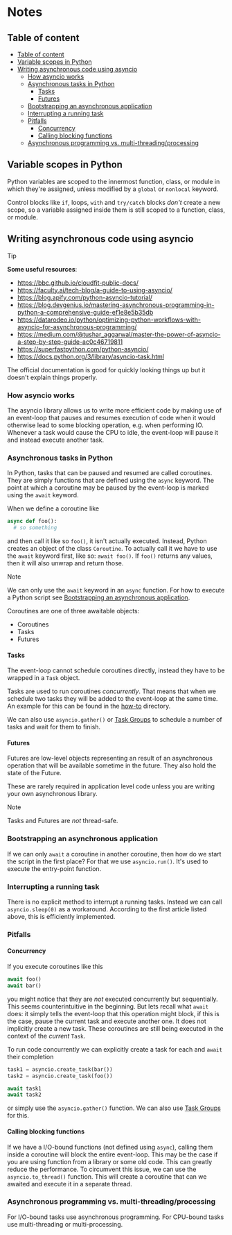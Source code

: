 # Notes

## Table of content

- [Table of content](#table-of-content)
- [Variable scopes in Python](#variable-scopes-in-python)
- [Writing asynchronous code using asyncio](#writing-asynchronous-code-using-asyncio)
  - [How asyncio works](#how-asyncio-works)
  - [Asynchronous tasks in Python](#asynchronous-tasks-in-python)
    - [Tasks](#tasks)
    - [Futures](#futures)
  - [Bootstrapping an asynchronous application](#bootstrapping-an-asynchronous-application)
  - [Interrupting a running task](#interrupting-a-running-task)
  - [Pitfalls](#pitfalls)
    - [Concurrency](#concurrency)
    - [Calling blocking functions](#calling-blocking-functions)
  - [Asynchronous programming vs. multi-threading/processing](#asynchronous-programming-vs-multi-threadingprocessing)

## Variable scopes in Python

Python variables are scoped to the innermost function, class, or module in
which they're assigned, unless modified by a `global` or `nonlocal` keyword.

Control blocks like `if`, loops, `with` and `try/catch` blocks _don't_ create a 
new scope, so a variable assigned inside them is still scoped to a function, 
class, or module.

## Writing asynchronous code using asyncio

> [!TIP]
> **Some useful resources**:
>
> - https://bbc.github.io/cloudfit-public-docs/
> - https://faculty.ai/tech-blog/a-guide-to-using-asyncio/
> - https://blog.apify.com/python-asyncio-tutorial/
> - https://blog.devgenius.io/mastering-asynchronous-programming-in-python-a-comprehensive-guide-ef1e8e5b35db
> - https://datarodeo.io/python/optimizing-python-workflows-with-asyncio-for-asynchronous-programming/
> - https://medium.com/@tushar_aggarwal/master-the-power-of-asyncio-a-step-by-step-guide-ac0c46719811
> - https://superfastpython.com/python-asyncio/
> - https://docs.python.org/3/library/asyncio-task.html
>
> The official documentation is good for quickly looking things up but it 
> doesn't explain things properly.

### How asyncio works

The asyncio library allows us to write more efficient code by making use of an 
event-loop that pauses and resumes execution of code when it would otherwise 
lead to some blocking operation, e.g. when performing IO. Whenever a task would 
cause the CPU to idle, the event-loop will pause it and instead execute another 
task.

### Asynchronous tasks in Python

In Python, tasks that can be paused and resumed are called coroutines. They are 
simply functions that are defined using the `async` keyword. The point at which 
a coroutine may be paused by the event-loop is marked using the `await` 
keyword.

When we define a coroutine like 

```python
async def foo():
  # so something
```

and then call it like so `foo()`, it isn't actually executed. Instead, Python 
creates an object of the class `Coroutine`. To actually call it we have to use 
the `await` keyword first, like so: `await foo()`. If `foo()` returns any 
values, then it will also unwrap and return those. 

> [!NOTE]
> We can only use the `await` keyword in an `async` function. For 
> how to execute a Python script see [Bootstrapping an asynchronous application](#bootstrapping-an-asynchronous-application).

Coroutines are one of three awaitable objects:

- Coroutines
- Tasks
- Futures

#### Tasks

The event-loop cannot schedule coroutines directly, instead they have to be 
wrapped in a `Task` object. 

Tasks are used to run coroutines _concurrently_. That means that when we 
schedule two tasks they will be added to the event-loop at the same time. 
An example for this can be found in the [how-to](how-to/async-await.py) 
directory.

We can also use `asyncio.gather()` or 
[Task Groups](https://docs.python.org/3/library/asyncio-task.html#task-groups) 
to schedule a number of tasks and wait for them to finish.

#### Futures

Futures are low-level objects representing an result of an asynchronous 
operation that will be available sometime in the future. They also hold the 
state of the Future.

These are rarely required in application level code unless you are writing  
your own asynchronous library.

> [!NOTE]
> Tasks and Futures are _not_ thread-safe.

### Bootstrapping an asynchronous application

If we can only `await` a coroutine in another coroutine, then how do we start 
the script in the first place? For that we use `asyncio.run()`. It's used to 
execute the entry-point function.

### Interrupting a running task

There is no explicit method to interrupt a running tasks. Instead we can call `asyncio.sleep(0)` as a workaround. According to the first article listed above, this is efficiently implemented.

### Pitfalls

#### Concurrency

If you execute coroutines like this

```py
await foo()
await bar()
```

you might notice that they are *not* executed concurrently but sequentially. 
This seems counterintuitive in the beginning. But lets recall what `await` 
does: it simply tells the event-loop that this operation might block, if this 
is the case, pause the current task and execute another one. It does not 
implicitly create a new task. These coroutines are still being executed in the context of the *current* `Task`.

To run code concurrently we can explicitly create a task for each and `await` their completion

```py
task1 = asyncio.create_task(bar())
task2 = asyncio.create_task(foo())

await task1
await task2
```

or simply use the `asyncio.gather()` function. We can also use 
[Task Groups](https://docs.python.org/3/library/asyncio-task.html#asyncio.TaskGroup) 
for this.

#### Calling blocking functions

If we have a I/O-bound functions (not defined using `async`), calling them 
inside a coroutine will block the entire event-loop. This may be the case if 
you are using function from a library or some old code. This can greatly reduce 
the performance. To circumvent this issue, we can use the `asyncio.to_thread()` 
function. This will create a coroutine that can we awaited and execute it in a 
separate thread.

### Asynchronous programming vs. multi-threading/processing

For I/O-bound tasks use asynchronous programming. For CPU-bound tasks use multi-threading or multi-processing.
